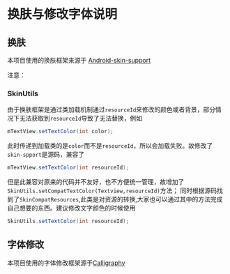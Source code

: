# 换肤与修改字体说明

## 换肤

本项目使用的换肤框架来源于 [Android-skin-support](https://github.com/ximsfei/Android-skin-support)

注意：
### <span id = "SkinUtils">SkinUtils</span>
由于换肤框架是通过类加载机制通过`resourceId`来修改的颜色或者背景，部分情况下无法获取到`resourceId`导致了无法替换，例如
```java
mTextView.setTextColor(int color);
```
此时传递到加载类的是`color`而不是`resourceId`，所以会加载失败。故修改了`skin-spport`是源码，兼容了
```java
mTextView.setTextColor(int resourceId);
```
但是此兼容对原来的代码并不友好，也不方便统一管理，故增加了`SkinUtils.setCompatTextColor(Textview,resourceId)`方法；
同时根据源码找到了`SkinCompatResources`,此类是对资源的转换,大家也可以通过其中的方法完成自己想要的东西。建议修改文字颜色的时候使用
```java
SkinUtils.setTextColor(int resourceId);
```

## 字体修改
本项目使用的字体修改框架源于[Calligraphy](https://github.com/chrisjenx/Calligraphy)